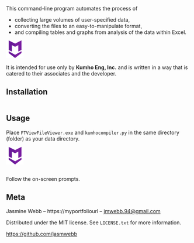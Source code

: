 This command-line program automates the process of 
- collecting large volumes of user-specified data,
- converting the files to an easy-to-manipulate format,
- and compiling tables and graphs from analysis of the data within Excel.

![alt text](https://github.com/adam-p/markdown-here/raw/master/src/common/images/icon48.png "Screenshot of the program in use within the command-line")

It is intended for use only by **Kumho Eng, Inc.** and is written in a way that is catered to their associates and the developer.

## Installation
```

```

## Usage
Place `FTViewFileViewer.exe` and `kumhocompiler.py` in the same directory (folder) as your data directory.

![alt text](https://github.com/adam-p/markdown-here/raw/master/src/common/images/icon48.png "Screenshot of an example directory that will utilize the program")

```
```
Follow the on-screen prompts.

## Meta
Jasmine Webb – https://myportfoliourl – jmwebb.94@gmail.com

Distributed under the MIT license. See `LICENSE.txt` for more information.

https://github.com/jasmwebb